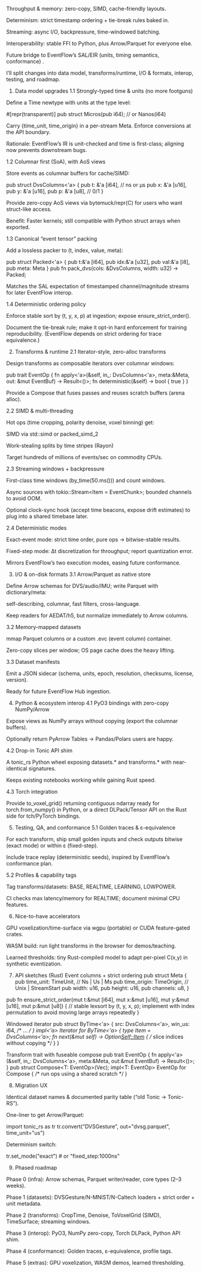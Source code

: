 Throughput & memory: zero-copy, SIMD, cache-friendly layouts.

Determinism: strict timestamp ordering + tie-break rules baked in.

Streaming: async I/O, backpressure, time-windowed batching.

Interoperability: stable FFI to Python, plus Arrow/Parquet for everyone else.

Future bridge to EventFlow’s SAL/EIR (units, timing semantics, conformance) .

I’ll split changes into data model, transforms/runtime, I/O & formats, interop, testing, and roadmap.

1) Data model upgrades
1.1 Strongly-typed time & units (no more footguns)

Define a Time newtype with units at the type level:

#[repr(transparent)]
pub struct Micros(pub i64);   // or Nanos(i64)


Carry {time_unit, time_origin} in a per-stream Meta. Enforce conversions at the API boundary.

Rationale: EventFlow’s IR is unit-checked and time is first-class; aligning now prevents downstream bugs.

1.2 Columnar first (SoA), with AoS views

Store events as columnar buffers for cache/SIMD:

pub struct DvsColumns<'a> {
    pub t: &'a [i64],      // ns or µs
    pub x: &'a [u16],
    pub y: &'a [u16],
    pub p: &'a [u8],       // 0/1
}


Provide zero-copy AoS views via bytemuck/repr(C) for users who want struct-like access.

Benefit: Faster kernels; still compatible with Python struct arrays when exported.

1.3 Canonical “event tensor” packing

Add a lossless packer to (t, index, value, meta):

pub struct Packed<'a> { pub t:&'a [i64], pub idx:&'a [u32], pub val:&'a [i8], pub meta: Meta }
pub fn pack_dvs(cols: &DvsColumns, width: u32) -> Packed;


Matches the SAL expectation of timestamped channel/magnitude streams for later EventFlow interop.

1.4 Deterministic ordering policy

Enforce stable sort by (t, y, x, p) at ingestion; expose ensure_strict_order().

Document the tie-break rule; make it opt-in hard enforcement for training reproducibility. (EventFlow depends on strict ordering for trace equivalence.)

2) Transforms & runtime
2.1 Iterator-style, zero-alloc transforms

Design transforms as composable iterators over columnar windows:

pub trait EventOp {
    fn apply<'a>(&self, in_: DvsColumns<'a>, meta:&Meta, out: &mut EventBuf) -> Result<()>;
    fn deterministic(&self) -> bool { true }
}


Provide a Compose that fuses passes and reuses scratch buffers (arena alloc).

2.2 SIMD & multi-threading

Hot ops (time cropping, polarity denoise, voxel binning) get:

SIMD via std::simd or packed_simd_2

Work-stealing splits by time stripes (Rayon)

Target hundreds of millions of events/sec on commodity CPUs.

2.3 Streaming windows + backpressure

First-class time windows (by_time(50.ms())) and count windows.

Async sources with tokio::Stream<Item = EventChunk>; bounded channels to avoid OOM.

Optional clock-sync hook (accept time beacons, expose drift estimates) to plug into a shared timebase later.

2.4 Deterministic modes

Exact-event mode: strict time order, pure ops → bitwise-stable results.

Fixed-step mode: Δt discretization for throughput; report quantization error.

Mirrors EventFlow’s two execution modes, easing future conformance.

3) I/O & on-disk formats
3.1 Arrow/Parquet as native store

Define Arrow schemas for DVS/audio/IMU; write Parquet with dictionary/meta:

self-describing, columnar, fast filters, cross-language.

Keep readers for AEDAT/h5, but normalize immediately to Arrow columns.

3.2 Memory-mapped datasets

mmap Parquet columns or a custom .evc (event column) container.

Zero-copy slices per window; OS page cache does the heavy lifting.

3.3 Dataset manifests

Emit a JSON sidecar (schema, units, epoch, resolution, checksums, license, version).

Ready for future EventFlow Hub ingestion.

4) Python & ecosystem interop
4.1 PyO3 bindings with zero-copy NumPy/Arrow

Expose views as NumPy arrays without copying (export the columnar buffers).

Optionally return PyArrow Tables → Pandas/Polars users are happy.

4.2 Drop-in Tonic API shim

A tonic_rs Python wheel exposing datasets.* and transforms.* with near-identical signatures.

Keeps existing notebooks working while gaining Rust speed.

4.3 Torch integration

Provide to_voxel_grid() returning contiguous ndarray ready for torch.from_numpy() in Python, or a direct DLPack/Tensor API on the Rust side for tch/PyTorch bindings.

5) Testing, QA, and conformance
5.1 Golden traces & ε-equivalence

For each transform, ship small golden inputs and check outputs bitwise (exact mode) or within ε (fixed-step).

Include trace replay (deterministic seeds), inspired by EventFlow’s conformance plan.

5.2 Profiles & capability tags

Tag transforms/datasets: BASE, REALTIME, LEARNING, LOWPOWER.

CI checks max latency/memory for REALTIME; document minimal CPU features.

6) Nice-to-have accelerators

GPU voxelization/time-surface via wgpu (portable) or CUDA feature-gated crates.

WASM build: run light transforms in the browser for demos/teaching.

Learned thresholds: tiny Rust-compiled model to adapt per-pixel C(x,y) in synthetic eventization.

7) API sketches (Rust)
Event columns + strict ordering
pub struct Meta {
    pub time_unit: TimeUnit,     // Ns | Us | Ms
    pub time_origin: TimeOrigin, // Unix | StreamStart
    pub width: u16,
    pub height: u16,
    pub channels: u8,
}

pub fn ensure_strict_order(mut t:&mut [i64], mut x:&mut [u16], mut y:&mut [u16], mut p:&mut [u8]) {
    // stable lexsort by (t, y, x, p); implement with index permutation to avoid moving large arrays repeatedly
}

Windowed iterator
pub struct ByTime<'a> { src: DvsColumns<'a>, win_us: i64, /* … */ }
impl<'a> Iterator for ByTime<'a> {
    type Item = DvsColumns<'a>;
    fn next(&mut self) -> Option<Self::Item> { /* slice indices without copying */ }
}

Transform trait with fuseable compose
pub trait EventOp { fn apply<'a>(&self, in_: DvsColumns<'a>, meta:&Meta, out:&mut EventBuf) -> Result<()>; }
pub struct Compose<T: EventOp>(Vec<T>);
impl<T: EventOp> EventOp for Compose<T> { /* run ops using a shared scratch */ }

8) Migration UX

Identical dataset names & documented parity table (“old Tonic → Tonic-RS”).

One-liner to get Arrow/Parquet:

import tonic_rs as tr
tr.convert("DVSGesture", out="dvsg.parquet", time_unit="us")


Determinism switch:

tr.set_mode("exact")  # or "fixed_step:1000ns"

9) Phased roadmap

Phase 0 (infra): Arrow schemas, Parquet writer/reader, core types (2–3 weeks).

Phase 1 (datasets): DVSGesture/N-MNIST/N-Caltech loaders + strict order + unit metadata.

Phase 2 (transforms): CropTime, Denoise, ToVoxelGrid (SIMD), TimeSurface; streaming windows.

Phase 3 (interop): PyO3, NumPy zero-copy, Torch DLPack, Python API shim.

Phase 4 (conformance): Golden traces, ε-equivalence, profile tags.

Phase 5 (extras): GPU voxelization, WASM demos, learned thresholding.